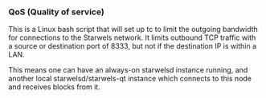 ### QoS (Quality of service) ###

This is a Linux bash script that will set up tc to limit the outgoing bandwidth for connections to the Starwels network. It limits outbound TCP traffic with a source or destination port of 8333, but not if the destination IP is within a LAN.

This means one can have an always-on starwelsd instance running, and another local starwelsd/starwels-qt instance which connects to this node and receives blocks from it.
